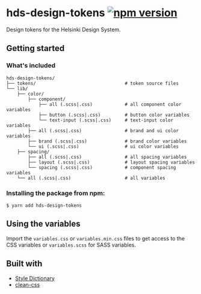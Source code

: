 # hds-design-tokens [![npm version](https://badge.fury.io/js/hds-design-tokens.svg)](https://www.npmjs.com/package/hds-design-tokens)

Design tokens for the Helsinki Design System.

## Getting started

### What's included

```
hds-design-tokens/
├── tokens/                                 # token source files
└── lib/
    ├── color/
        ├── component/
            ├── all (.scss|.css)            # all component color variables
            ├── button (.scss|.css)         # button color variables
            └── text-input (.scss|.css)     # text-input color variables
        ├── all (.scss|.css)                # brand and ui color variables
        ├── brand (.scss|.css)              # brand color variables
        └── ui (.scss|.css)                 # ui color variables
    ├── spacing/                            
        ├── all (.scss|.css)                # all spacing variables
        ├── layout (.scss|.css)             # layout spacing variables
        └── spacing (.scss|.css)            # component spacing variables
    └── all (.scss|.css)                    # all variables
```

### Installing the package from npm:

```
$ yarn add hds-design-tokens
```

## Using the variables

Import the `variables.css` or `variables.min.css` files to get access to the CSS variables or `variables.scss` for SASS variables.

## Built with

- [Style Dictionary](https://github.com/amzn/style-dictionary)
- [clean-css](https://github.com/jakubpawlowicz/clean-css-cli)
